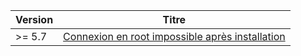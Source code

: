 | Version | Titre |
| -- | -- |
| >= 5.7 | [Connexion en root impossible après installation](connection-after-installation) |

